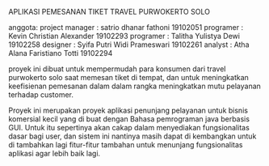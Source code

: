 APLIKASI PEMESANAN TIKET TRAVEL PURWOKERTO SOLO



anggota:
project manager : satrio dhanar fathoni 19102051
programer       : Kevin Christian Alexander 19102293
programer       : Talitha Yulistya Dewi 19102258
designer        : Syifa Putri Widi Prameswari 19102261
analyst         : Atha Alana Faristiano Totti  19102294


proyek ini dibuat untuk mempermudah para konsumen dari travel purwokerto
solo saat memesan tiket di tempat, dan untuk meningkatkan 
keefisienan pemesanan dalam dalam rangka meningkatkan
mutu pelayanan terhadap customer.

Proyek ini merupakan proyek aplikasi penunjang pelayanan untuk bisnis komersial kecil yang di buat dengan Bahasa pemrograman java berbasis GUI. Untuk itu sepertinya akan cakap dalam menyediakan fungsionalitas dasar bagi user, dan sistem ini nantinya masih dapat di kembangkan untuk di tambahkan lagi fitur-fitur tambahan untuk menunjang fungsionalitas aplikasi agar lebih baik lagi.



